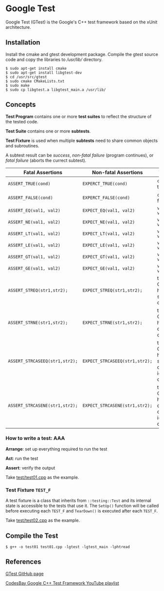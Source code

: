 # Google Test

Google Test (GTest) is the Google's C++ test framework based on the xUnit architecture.

## Installation

Install the cmake and gtest development package. Compile the gtest source code and copy the libraries to */usr/lib/* directory.

```
$ sudo apt-get install cmake
$ sudo apt-get install libgtest-dev
$ cd /usr/src/gtest
$ sudo cmake CMakeLists.txt
$ sudo make
$ sudo cp libgtest.a libgtest_main.a /usr/lib/
```

## Concepts

**Test Program** contains one or more **test suites** to reflect the structure of the tested code.

**Test Suite** contains one or more **subtests**.

**Test Fixture** is used when multiple **subtests** need to share common objects and subroutines.

A subtest result can be *success*, *non-fatal failure* (program continues), or *fatal failure* (aborts the currect subtest).

|  Fatal Assertions  | Non-fatal Assertions   | Verifies   |
|--------------------|------------------------|------------|
| `ASSERT_TRUE(cond)`  | `EXPERCT_TRUE(cond)`  | `cond` is true  |
| `ASSERT_FALSE(cond)` | `EXPERCT_FALSE(cond)` | `cond` is false |
| `ASSERT_EQ(val1, val2)` | `EXPECT_EQ(val1, val2)` | `val1 == val2` |
| `ASSERT_NE(val1, val2)` | `EXPECT_NE(val1, val2)` | `val1 != val2` |
| `ASSERT_LT(val1, val2)` | `EXPECT_LT(val1, val2)` | `val1 < val2`  |
| `ASSERT_LE(val1, val2)` | `EXPECT_LE(val1, val2)` | `val1 <= val2` |
| `ASSERT_GT(val1, val2)` | `EXPECT_GT(val1, val2)` | `val1 > val2`  |
| `ASSERT_GE(val1, val2)` | `EXPECT_GE(val1, val2)` | `val1 >= val2` |
| `ASSERT_STREQ(str1,str2);`     | `EXPECT_STREQ(str1,str2);`     | the two C strings have the same content   		         |
| `ASSERT_STRNE(str1,str2);`     | `EXPECT_STRNE(str1,str2);`     | the two C strings have different contents 		         |
| `ASSERT_STRCASEEQ(str1,str2);` | `EXPECT_STRCASEEQ(str1,str2);` | the two C strings have the same content, ignoring case   |
| `ASSERT_STRCASENE(str1,str2);` | `EXPECT_STRCASENE(str1,str2);` | the two C strings have different contents, ignoring case |

### How to write a test: AAA

**Arrange**: set up everything required to run the test

**Act**: run the test

**Assert**: verify the output

Take [test/test01.cpp](./test/test01.cpp) as the example.

### Test Fixture `TEST_F`

A test fixture is a class that inherits from `::testing::Test` and its internal state is accessible to the tests that use it. The `SetUp()` function will be called before executing each `TEST_F` and `TearDown()` is executed after each `TEST_F`.

Take [test/test02.cpp](./test/test02.cpp) as the example.

## Compile the Test

```
$ g++ -o test01 test01.cpp -lgtest -lgtest_main -lphtread
```

## References

[GTest GitHub page](https://github.com/google/googletest)

[CodesBay Google C++ Test Framework YouTube playlist](https://www.youtube.com/playlist?list=PL_dsdStdDXbo-zApdWB5XiF2aWpsqzV55)